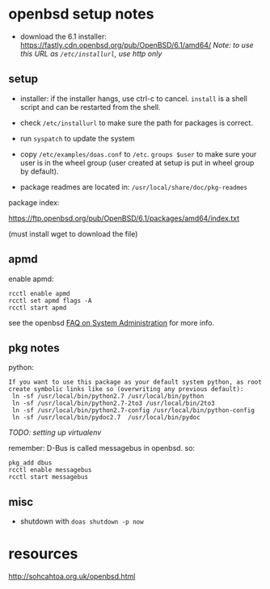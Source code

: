 # openbsd setup notes

- download the 6.1 installer:
  https://fastly.cdn.openbsd.org/pub/OpenBSD/6.1/amd64/
  _Note: to use this URL as `/etc/installurl`, use http only_

## setup
- installer: if the installer hangs, use ctrl-c to cancel. `install` is a shell script and can be restarted from the shell.
- check `/etc/installurl` to make sure the path for packages is correct.
- run `syspatch` to update the system
- copy `/etc/examples/doas.conf` to `/etc`.  `groups $user` to make sure your user is in the wheel group (user created at setup is put in wheel group by default).

- package readmes are located in: `/usr/local/share/doc/pkg-readmes`

package index:

https://ftp.openbsd.org/pub/OpenBSD/6.1/packages/amd64/index.txt

(must install wget to download the file)

## apmd

enable apmd:

```
rcctl enable apmd
rcctl set apmd flags -A
rcctl start apmd
```

see the openbsd [FAQ on System Administration](https://www.openbsd.org/faq/faq10.html) for more info.

## pkg notes

python:

```
If you want to use this package as your default system python, as root
create symbolic links like so (overwriting any previous default):
 ln -sf /usr/local/bin/python2.7 /usr/local/bin/python
 ln -sf /usr/local/bin/python2.7-2to3 /usr/local/bin/2to3
 ln -sf /usr/local/bin/python2.7-config /usr/local/bin/python-config
 ln -sf /usr/local/bin/pydoc2.7  /usr/local/bin/pydoc
```

_TODO: setting up virtualenv_

remember: D-Bus is called messagebus in openbsd. so:

```
pkg_add dbus
rcctl enable messagebus
rcctl start messagebus
```

## misc

- shutdown with `doas shutdown -p now`

# resources

http://sohcahtoa.org.uk/openbsd.html

